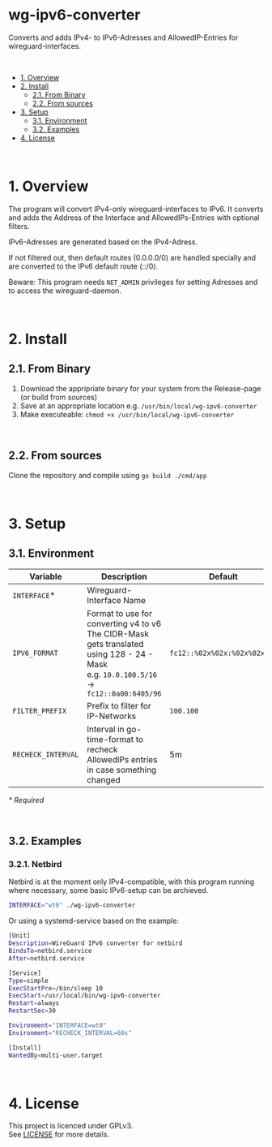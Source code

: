 wg-ipv6-converter
===

Converts and adds IPv4- to IPv6-Adresses and AllowedIP-Entries for wireguard-interfaces.

<br>

<!-- TOC -->
- [1. Overview](#1-overview)
- [2. Install](#2-install)
    - [2.1. From Binary](#21-from-binary)
    - [2.2. From sources](#22-from-sources)
- [3. Setup](#3-setup)
    - [3.1. Environment](#31-environment)
    - [3.2. Examples](#32-examples)
- [4. License](#4-license)
<!-- /TOC -->

<br>

# 1. Overview

The program will convert IPv4-only wireguard-interfaces to IPv6. It converts and adds the Address of the Interface and AllowedIPs-Entries with optional filters.

IPv6-Adresses are generated based on the IPv4-Adress.

If not filtered out, then default routes (0.0.0.0/0) are handled specially and are converted to the IPv6 default route (::/0).

Beware: This program needs `NET_ADMIN` privileges for setting Adresses and to access the wireguard-daemon.

<br>

# 2. Install

## 2.1. From Binary

1. Download the appripriate binary for your system from the Release-page (or build from sources)
2. Save at an appropriate location e.g. `/usr/bin/local/wg-ipv6-converter`
3. Make executeable: `chmod +x /usr/bin/local/wg-ipv6-converter`

<br>

## 2.2. From sources

Clone the repository and compile using `go build ./cmd/app`

<br>

# 3. Setup
## 3.1. Environment

Variable|Description|Default
-|-|-
`INTERFACE`*        | Wireguard-Interface Name                  |
`IPV6_FORMAT`       | Format to use for converting v4 to v6 <br> The CIDR-Mask gets translated using 128 - 24 - Mask <br> e.g. `10.0.100.5/16` -> `fc12::0a00:6405/96`   | `fc12::%02x%02x:%02x%02x/%d`
`FILTER_PREFIX`     | Prefix to filter for IP-Networks          | `100.100`
`RECHECK_INTERVAL`  | Interval in go-time-format to recheck AllowedIPs entries in case something changed  | 5m

*\* Required*

<br>

## 3.2. Examples

### 3.2.1.  Netbird

Netbird is at the moment only IPv4-compatible, with this program running where necessary, some basic IPv6-setup can be archieved.

```bash
INTERFACE="wt0" ./wg-ipv6-converter
```
Or using a systemd-service based on the example:
```bash
[Unit]
Description=WireGuard IPv6 converter for netbird
BindsTo=netbird.service
After=netbird.service

[Service]
Type=simple
ExecStartPre=/bin/sleep 10
ExecStart=/usr/local/bin/wg-ipv6-converter
Restart=always
RestartSec=30

Environment="INTERFACE=wt0"
Environment="RECHECK_INTERVAL=60s"

[Install]
WantedBy=multi-user.target
```

<br>

# 4. License

This project is licenced under GPLv3.  
See [LICENSE](LICENSE) for more details.
